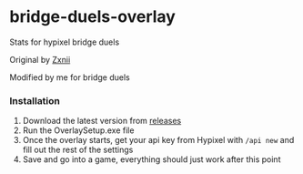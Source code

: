 # bridge-duels-overlay
Stats for hypixel bridge duels

Original by [Zxnii](https://github.com/Zxnii/duels-overlay)

Modified by me for bridge duels

### Installation

1. Download the latest version from [releases](https://github.com/Squidable/Bridge-Duels-Overlay/releases)
2. Run the OverlaySetup.exe file
3. Once the overlay starts, get your api key from Hypixel with `/api new` and fill out the rest of the settings
4. Save and go into a game, everything should just work after this point
